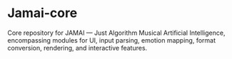 # Jamai-core
Core repository for JAMAI — Just Algorithm Musical Artificial Intelligence, encompassing modules for UI, input parsing, emotion mapping, format conversion, rendering, and interactive features.
